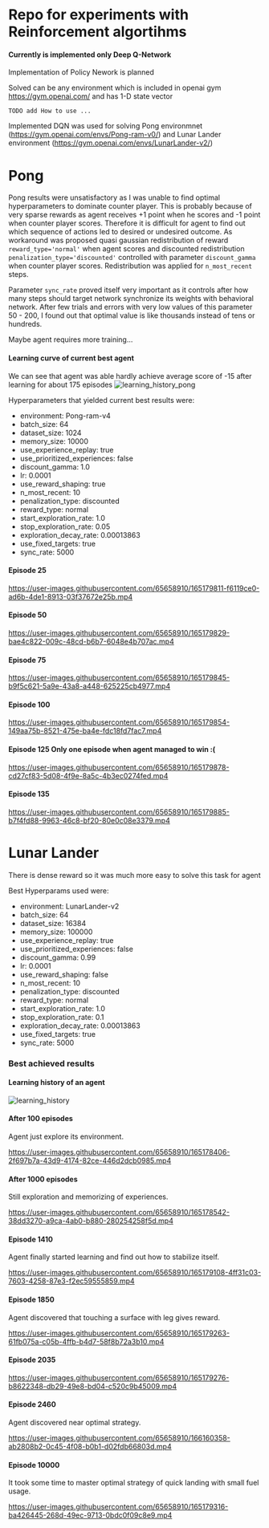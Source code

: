 # Repo for experiments with Reinforcement algortihms

#### Currently is implemented only Deep Q-Network

Implementation of Policy Nework is planned

Solved can be any environment which is included in openai gym https://gym.openai.com/ and has 1-D state vector 

`TODO add How to use ...`


Implemented DQN was used for solving Pong environmnet (https://gym.openai.com/envs/Pong-ram-v0/) and 
Lunar Lander environment (https://gym.openai.com/envs/LunarLander-v2/)


# Pong

Pong results were unsatisfactory as I was unable to find optimal hyperparameters to dominate counter player.
This is probably because of very sparse rewards as agent receives +1 point when he scores and -1 point when counter player scores. Therefore it is difficult for agent to find out which sequence of actions led to desired or undesired outcome. 
As workaround was proposed quasi gaussian redistribution of reward `reward_type='normal'` when agent scores and discounted redistribution `penalization_type='discounted'` controlled with parameter `discount_gamma` when counter player scores. Redistribution was applied for `n_most_recent` steps. 

Parameter `sync_rate` proved itself very important as it controls after how many steps should target network synchronize its weights with behavioral network. After few trials and errors with very low values of this parameter 50 - 200, I found out that optimal value is like thousands instead of tens or hundreds. 

Maybe agent requires more training...

#### Learning curve of current best agent

We can see that agent was able hardly achieve average score of -15 after learning for about 175 episodes
![learning_history_pong](https://user-images.githubusercontent.com/65658910/165339072-45c11fca-7aea-425e-860d-28acd2775bbc.png)


Hyperparameters that yielded current best results were:

- environment: Pong-ram-v4
- batch_size: 64
- dataset_size: 1024
- memory_size: 10000
- use_experience_replay: true
- use_prioritized_experiences: false
- discount_gamma: 1.0
- lr: 0.0001
- use_reward_shaping: true
- n_most_recent: 10
- penalization_type: discounted
- reward_type: normal
- start_exploration_rate: 1.0
- stop_exploration_rate: 0.05
- exploration_decay_rate: 0.00013863
- use_fixed_targets: true
- sync_rate: 5000



#### Episode 25

https://user-images.githubusercontent.com/65658910/165179811-f6119ce0-ad6b-4de1-8913-03f37672e25b.mp4

#### Episode 50

https://user-images.githubusercontent.com/65658910/165179829-bae4c822-009c-48cd-b6b7-6048e4b707ac.mp4

#### Episode 75

https://user-images.githubusercontent.com/65658910/165179845-b9f5c621-5a9e-43a8-a448-625225cb4977.mp4


#### Episode 100

https://user-images.githubusercontent.com/65658910/165179854-149aa75b-8521-475e-ba4e-fdc18fd7fac7.mp4


#### Episode 125 Only one episode when agent managed to win :(

https://user-images.githubusercontent.com/65658910/165179878-cd27cf83-5d08-4f9e-8a5c-4b3ec0274fed.mp4


#### Episode 135

https://user-images.githubusercontent.com/65658910/165179885-b7f4fd88-9963-46c8-bf20-80e0c08e3379.mp4


# Lunar Lander


There is dense reward so it was much more easy to solve this task for agent

Best Hyperparams used were:

- environment: LunarLander-v2
- batch_size: 64
- dataset_size: 16384
- memory_size: 100000
- use_experience_replay: true
- use_prioritized_experiences: false
- discount_gamma: 0.99
- lr: 0.0001
- use_reward_shaping: false
- n_most_recent: 10
- penalization_type: discounted
- reward_type: normal
- start_exploration_rate: 1.0
- stop_exploration_rate: 0.1
- exploration_decay_rate: 0.00013863
- use_fixed_targets: true
- sync_rate: 5000



### Best achieved results

#### Learning history of an agent 

![learning_history](https://user-images.githubusercontent.com/65658910/165336279-f2c9b4cd-d06b-46f8-93bc-7de27784180f.png)


#### After 100 episodes 
Agent just explore its environment.

https://user-images.githubusercontent.com/65658910/165178406-2f697b7a-43d9-4174-82ce-446d2dcb0985.mp4

#### After 1000 episodes 
Still exploration and memorizing of experiences.

https://user-images.githubusercontent.com/65658910/165178542-38dd3270-a9ca-4ab0-b880-280254258f5d.mp4

#### Episode 1410 
Agent finally started learning and find out how to stabilize itself.

https://user-images.githubusercontent.com/65658910/165179108-4ff31c03-7603-4258-87e3-f2ec59555859.mp4


#### Episode 1850 
Agent discovered that touching a surface with leg gives reward.

https://user-images.githubusercontent.com/65658910/165179263-61fb075a-c05b-4ffb-b4d7-58f8b72a3b10.mp4


#### Episode 2035

https://user-images.githubusercontent.com/65658910/165179276-b8622348-db29-49e8-bd04-c520c9b45009.mp4

#### Episode 2460
Agent discovered near optimal strategy.


https://user-images.githubusercontent.com/65658910/166160358-ab2808b2-0c45-4f08-b0b1-d02fdb66803d.mp4



#### Episode 10000
It took some time to master optimal strategy of quick landing with small fuel usage.

https://user-images.githubusercontent.com/65658910/165179316-ba426445-268d-49ec-9713-0bdc0f09c8e9.mp4


